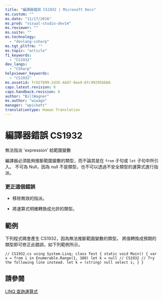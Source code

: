 ```yaml
---
title: "編譯器錯誤 CS1932 | Microsoft Docs"
ms.custom: ""
ms.date: "11/17/2016"
ms.prod: "visual-studio-dev14"
ms.reviewer: ""
ms.suite: ""
ms.technology: 
  - "devlang-csharp"
ms.tgt_pltfrm: ""
ms.topic: "article"
f1_keywords: 
  - "CS1932"
dev_langs: 
  - "CSharp"
helpviewer_keywords: 
  - "CS1932"
ms.assetid: fc927899-2d35-4d47-9ae9-8fc99295bb66
caps.latest.revision: 6
caps.handback.revision: 6
author: "BillWagner"
ms.author: "wiwagn"
manager: "wpickett"
translationtype: Human Translation
---
```

# 編譯器錯誤 CS1932
無法指派 'expression' 給範圍變數  
  
 編譯器必須能夠推斷範圍變數的類型，而不論其是在 `from` 子句或 `let` 子句中所引入。 不可為 Null，因為 null 不是類型，也不可以透過不安全類型的運算式進行指派。  
  
### 更正這個錯誤  
  
-   移除無效的指派。  
  
-   將運算式明確轉換成允許的類型。  
  
## 範例  
 下列程式碼會產生 CS1932，因為無法推斷範圍變數的類型。 將值轉換成預期的類型即可修正此錯誤，如下列範例所示。  
  
```  
// CS1932.cs using System.Linq; class Test { static void Main() { var x = from i in Enumerable.Range(1, 100) let k = null // CS1932 // Try the following line instead. let k = (string) null select i; } }  
```  
  
## 請參閱  
 [LINQ 查詢運算式](../../csharp/programming-guide/linq-query-expressions/index.md)